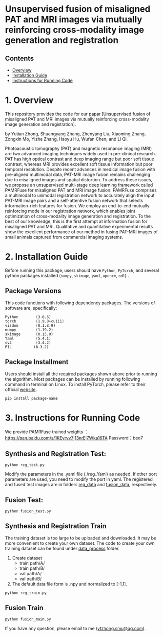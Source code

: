 # Unsupervised fusion of misaligned PAT and MRI images via mutually reinforcing cross-modality image generation and registration


## Contents

- [Overview](#overview)
- [Installation Guide](#installation-guide)
- [Instructions for Running Code](#instructions-for-running-code)


# 1. Overview

This repository provides the code for our papar [Unsupervised fusion of misaligned PAT and MRI images via mutually reinforcing cross-modality image generation and registration].

by Yutian Zhong, Shuangyang Zhang, Zhenyang Liu, Xiaoming Zhang, Zongxin Mo, Yizhe Zhang, Haoyu Hu, Wufan Chen, and Li Qi.

Photoacoustic tomography (PAT) and magnetic resonance imaging (MRI) are two advanced imaging techniques widely used in pre-clinical research. PAT has high optical contrast and deep imaging range but poor soft tissue contrast, whereas MRI provides excellent soft tissue information but poor temporal resolution. Despite recent advances in medical image fusion with pre-aligned multimodal data, PAT-MRI image fusion remains challenging due to misaligned images and spatial distortion. To address these issues, we propose an unsupervised multi-stage deep learning framework called PAMRFuse for misaligned PAT and MRI image fusion. PAMRFuse comprises a multimodal to unimodal registration network to accurately align the input PAT-MRI image pairs and a self-attentive fusion network that selects information-rich features for fusion. We employ an end-to-end mutually reinforcing mode in our registration network, which enables joint optimization of cross-modality image generation and registration. To the best of our knowledge, this is the first attempt at information fusion for misaligned PAT and MRI. Qualitative and quantitative experimental results show the excellent performance of our method in fusing PAT-MRI images of small animals captured from commercial imaging systems.

# 2. Installation Guide

Before running this package, users should have `Python`, `PyTorch`, and several python packages installed (`numpy`, `skimage`, `yaml`, `opencv`, `odl`) .


## Package Versions

This code functions with following dependency packages. The versions of software are, specifically:

```
Python        (3.6.6)
torch         (1.9.0+cu111)
visdom        (0.1.8.9)
numpy         (1.19.2)
skimage       (0.15.0)
Yaml          (5.4.1)
cv2           (3.4.2)
PIL          (8.3.2)
```

## Package Installment

Users should install all the required packages shown above prior to running the algorithm. Most packages can be installed by running following command in terminal on Linux. To install PyTorch, please refer to their official [website](https://pytorch.org). 

```
pip install package-name
```

# 3. Instructions for Running Code

We provide PAMRFuse trained weights ：https://pan.baidu.com/s/1KEyrvv7j13nrEj7Wka16TA  Password：beo7

## Synthesis and Registration Test:

```
python reg_test.py
```
Modify the parameters in the .yaml file (./reg_Yaml) as needed. If other port parameters are used, you need to modify the port in yaml. The registered and fused test images are in folders [reg_data](./reg_data) and [fusion_data](./fusion_data), respectively.

## Fusion Test:

```
python fusion_test.py
```

## Synthesis and Registration Train

The training dataset is too large to be uploaded and downloaded. It may be more convenient to create your own dataset. The code to create your own training dataset can be found under [data_process](./data_process) folder.

1. Create dataset
   -  train path/A/
   -  train path/B/
   -  val path/A/
   -  val path/B/ 
2. The default data file form is .npy and normalized to [-1,1].

```
python reg_train.py
```

## Fusion Train

```
python fusion_main.py
```

If you have any question, please email to me (ytzhong.smu@qq.com).

